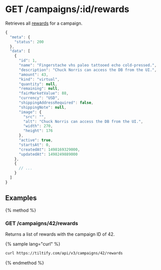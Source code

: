 # GET /campaigns/:id/rewards

Retrieves all [rewards](/entities/reward.md) for a campaign.

```js
{
  "meta": {
    "status": 200
  },
  "data": [
    {
      "id": 1,
      "name": "Fingerstache vhs paleo tattooed echo cold-pressed.",
      "description": "Chuck Norris can access the DB from the UI.",
      "amount": 43,
      "kind": "virtual",
      "quantity": null,
      "remaining": null,
      "fairMarketValue": 88,
      "currency": "USD",
      "shippingAddressRequired": false,
      "shippingNote": null,
      "image": {
        "src": "",
        "alt": "Chuck Norris can access the DB from the UI.",
        "width": 270,
        "height": 176
      },
      "active": true,
      "startsAt": 0,
      "createdAt": 1498169329000,
      "updatedAt": 1498249889000
    },
    {
      // ...
    }
  ]
}
```

## Examples

{% method %}
### GET /campaigns/42/rewards
Returns a list of rewards with the campaign ID of 42.

{% sample lang="curl" %}
```bash
curl https://tiltify.com/api/v3/campaigns/42/rewards
```

{% endmethod %}
